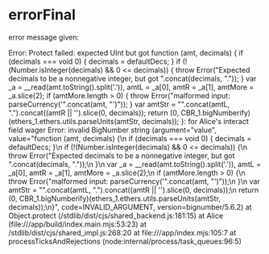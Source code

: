 # errorFinal
error message given:

Error: Protect failed: expected UInt but got function (amt, decimals) {
    if (decimals === void 0) { decimals = defaultDecs; }
    if (!(Number.isInteger(decimals) && 0 <= decimals)) {
        throw Error("Expected decimals to be a nonnegative integer, but got ".concat(decimals, "."));
    }
    var _a = __read(amt.toString().split('.')), amtL = _a[0], amtR = _a[1], amtMore = _a.slice(2);
    if (amtMore.length > 0) {
        throw Error("malformed input: parseCurrency('".concat(amt, "')"));
    }
    var amtStr = "".concat(amtL, ".").concat((amtR || '').slice(0, decimals));
    return (0, CBR_1.bigNumberify)(ethers_1.ethers.utils.parseUnits(amtStr, decimals));
}: for Alice's interact field wager
Error: invalid BigNumber string (argument="value", value="function (amt, decimals) {\n    if (decimals === void 0) { decimals = defaultDecs; }\n    if (!(Number.isInteger(decimals) && 0 <= decimals)) {\n        throw Error(\"Expected decimals to be a nonnegative integer, but got \".concat(decimals, \".\"));\n    }\n    var _a = __read(amt.toString().split('.')), amtL = _a[0], amtR = _a[1], amtMore = _a.slice(2);\n    if (amtMore.length > 0) {\n        throw Error(\"malformed input: parseCurrency('\".concat(amt, \"')\"));\n    }\n    var amtStr = \"\".concat(amtL, \".\").concat((amtR || '').slice(0, decimals));\n    return (0, CBR_1.bigNumberify)(ethers_1.ethers.utils.parseUnits(amtStr, decimals));\n}", code=INVALID_ARGUMENT, version=bignumber/5.6.2)
    at Object.protect (/stdlib/dist/cjs/shared_backend.js:181:15)
    at Alice (file:///app/build/index.main.mjs:53:23)
    at /stdlib/dist/cjs/shared_impl.js:268:20
    at file:///app/index.mjs:105:7
    at processTicksAndRejections (node:internal/process/task_queues:96:5)
